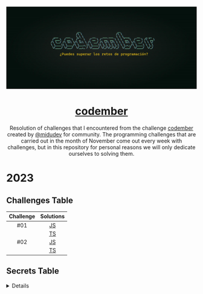 <div align="center">

![Codember](./images/codember.webp)

# [codember](https://codember.dev)

Resolution of challenges that I encountered from the challenge [codember](https://codember.dev/) created by [@midudev](https://github.com/midudev/) for community.
The programming challenges that are carried out in the month of November come out every week with challenges, but in this repository for personal reasons we will only dedicate ourselves to solving them.

</div>

# 2023

## Challenges Table

|                                        Challenge                                         |            Solutions             |
| :--------------------------------------------------------------------------------------: | :------------------------------: |
|                                           #01                                            | [JS](2023/challenge01/index.js)  | 
|                                                                                          | [TS](2023/challenge01/index.ts)  |
|                                           #02                                            | [JS](2023/challenge02/index.js)  |
|                                                                                          | [TS](2023/challenge02/index.ts)  |

## Secrets Table

<details>
#### 👽 1) Konami code

- Just type de keys.

⬆️, ⬆️, ⬇️, ⬇️, ⬅️, ➡️, ⬅️, ➡️, B, A

#### 🧑🏻‍🦲 2) Say my name

- La persona es el CEO de una importante empresa de hosting que empieza con V y termina con l.
- The answer is: submit rauch 

#### 📅 3) The special date

- Have a new use command `mail`.
- To read each mail use command `mail <id>`.
- Answer each mail, is easy

#### 🎊 4) Confeti

- Type the command confetti a lot of times

#### 🪄 5) Magia!

- Read the  `CHANGELOG.txt` to have a clue of the secrets.
- Type abracadabra in command line, just the word.
#### 🟧 6) New Email

- Use the command `mail`.
- Read each with command `mail <id>`.
- Send the answer with command: `submit <respuesta>`.
- submit html is the answer.
</details>